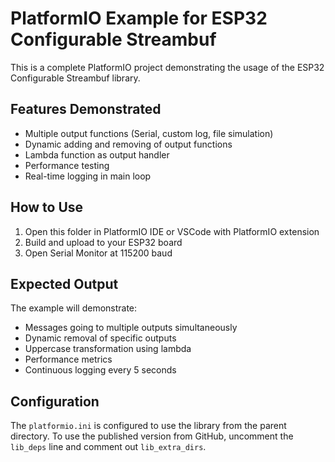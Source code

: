 # PlatformIO Example for ESP32 Configurable Streambuf

This is a complete PlatformIO project demonstrating the usage of the ESP32 Configurable Streambuf library.

## Features Demonstrated

- Multiple output functions (Serial, custom log, file simulation)
- Dynamic adding and removing of output functions
- Lambda function as output handler
- Performance testing
- Real-time logging in main loop

## How to Use

1. Open this folder in PlatformIO IDE or VSCode with PlatformIO extension
2. Build and upload to your ESP32 board
3. Open Serial Monitor at 115200 baud

## Expected Output

The example will demonstrate:
- Messages going to multiple outputs simultaneously
- Dynamic removal of specific outputs
- Uppercase transformation using lambda
- Performance metrics
- Continuous logging every 5 seconds

## Configuration

The `platformio.ini` is configured to use the library from the parent directory. To use the published version from GitHub, uncomment the `lib_deps` line and comment out `lib_extra_dirs`.